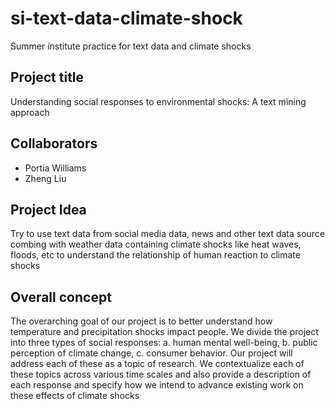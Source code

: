 # si-text-data-climate-shock
Summer institute practice for text data and climate shocks

## Project title
Understanding social responses to environmental shocks: A text mining approach

## Collaborators 
- Portia Williams
- Zheng Liu

## Project Idea
Try to use text data from social media data, news and other text data source combing with weather data containing climate shocks like heat waves, floods, etc to understand the relationship of human reaction to climate shocks

## Overall concept
The overarching goal of our project is to better understand how temperature and
precipitation shocks impact people. We divide the project into three types of social responses: 
a. human mental well-being, 
b. public perception of climate change, 
c. consumer behavior. Our project will address each of these as a topic of research.  We contextualize each of these topics across various time scales and  also provide a description of each response and specify how we intend to advance existing work on these effects of climate shocks